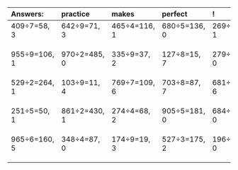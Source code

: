 | Answers: | practice | makes | perfect | ! |
| :--- | :--- | :--- | :--- | :--- |
| 409÷7=58, 3 | 642÷9=71, 3 | 465÷4=116, 1 | 680÷5=136, 0 | 269÷4=67, 1 | 
|   |   |   |   |   | 
|   |   |   |   |   | 
|   |   |   |   |   | 
| 955÷9=106, 1 | 970÷2=485, 0 | 335÷9=37, 2 | 127÷8=15, 7 | 279÷9=31, 0 | 
|   |   |   |   |   | 
|   |   |   |   |   | 
|   |   |   |   |   | 
| 529÷2=264, 1 | 103÷9=11, 4 | 769÷7=109, 6 | 703÷8=87, 7 | 681÷9=75, 6 | 
|   |   |   |   |   | 
|   |   |   |   |   | 
|   |   |   |   |   | 
| 251÷5=50, 1 | 861÷2=430, 1 | 274÷4=68, 2 | 905÷5=181, 0 | 684÷3=228, 0 | 
|   |   |   |   |   | 
|   |   |   |   |   | 
|   |   |   |   |   | 
| 965÷6=160, 5 | 348÷4=87, 0 | 174÷9=19, 3 | 527÷3=175, 2 | 196÷2=98, 0 | 
|   |   |   |   |   | 
|   |   |   |   |   | 
|   |   |   |   |   | 
